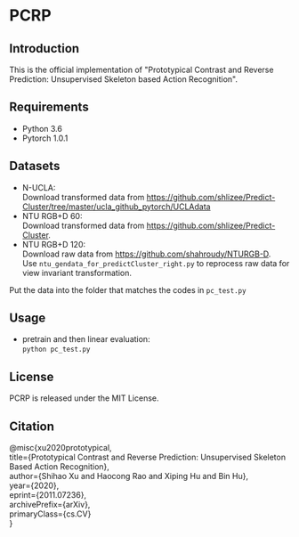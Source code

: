 # PCRP

## Introduction
This is the official implementation of "Prototypical Contrast and Reverse Prediction: Unsupervised   Skeleton based Action Recognition". 
## Requirements
- Python 3.6
- Pytorch 1.0.1
## Datasets
- N-UCLA:  
  Download  transformed data from https://github.com/shlizee/Predict-Cluster/tree/master/ucla_github_pytorch/UCLAdata
- NTU RGB+D 60:  
  Download  transformed data from https://github.com/shlizee/Predict-Cluster.
- NTU RGB+D 120:  
  Download raw data from https://github.com/shahroudy/NTURGB-D.  
  Use `ntu_gendata_for_predictCluster_right.py` to reprocess raw data for view invariant transformation.

Put the data into the folder that matches the codes in `pc_test.py`

## Usage
- pretrain and then linear evaluation:  
  `python pc_test.py`


## License
PCRP is released under the MIT License.

## Citation
@misc{xu2020prototypical,  
      title={Prototypical Contrast and Reverse Prediction: Unsupervised Skeleton Based Action Recognition},   
      author={Shihao Xu and Haocong Rao and Xiping Hu and Bin Hu},  
      year={2020},  
      eprint={2011.07236},  
      archivePrefix={arXiv},  
      primaryClass={cs.CV}  
      }
